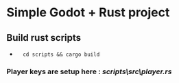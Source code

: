 # Simple Godot + Rust project

## Build rust scripts
- ```shell
    cd scripts && cargo build
    ```
### Player keys are setup here : *scripts\src\player.rs*